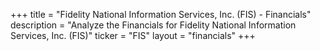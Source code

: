 +++
title = "Fidelity National Information Services, Inc. (FIS) - Financials"
description = "Analyze the Financials for Fidelity National Information Services, Inc. (FIS)"
ticker = "FIS"
layout = "financials"
+++


